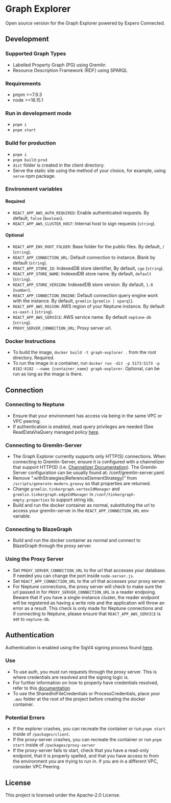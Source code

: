 # Graph Explorer
Open source version for the Graph Explorer powered by Expero Connected.

## Development

### Supported Graph Types
- Labelled Property Graph (PG) using Gremlin
- Resource Description Framework (RDF) using SPARQL

### Requirements
- pnpm >=7.9.3
- node >=16.15.1

### Run in development mode
- `pnpm i`
- `pnpm start`

### Build for production
- `pnpm i`
- `pnpm build:prod`
- `dist` folder is created in the client directory.
- Serve the static site using the method of your choice,
for example, using `serve` npm package.

### Environment variables

#### Required
- `REACT_APP_AWS_AUTH_REQUIRED`: Enable authenticated requests. By default, `false` (`boolean`).
- `REACT_APP_AWS_CLUSTER_HOST`: Internal host to sign requests (`string`).

#### Optional
- `REACT_APP_ENV_ROOT_FOLDER`: Base folder for the public files. By default, `/` (`string`). 
- `REACT_APP_CONNECTION_URL`: Default connection to instance. Blank by default (`string`).
- `REACT_APP_STORE_ID`: IndexedDB store identifier, By default, `cge` (`string`).
- `REACT_APP_STORE_NAME`: IndexedDB store name. By default, `default` (`string`).
- `REACT_APP_STORE_VERSION`: IndexedDB store version. By default, `1.0` (`number`).
- `REACT_APP_CONNECTION_ENGINE`: Default connection query engine work with the instance. By default, `gremlin` (`gremlin | sparql`).
- `REACT_APP_AWS_REGION`: AWS region of your Neptune instance. By default `us-east-1` (`string`).
- `REACT_APP_AWS_SERVICE`: AWS service name. By default `neptune-db` (`string`).
- `PROXY_SERVER_CONNECTION_URL`: Proxy server url.

### Docker Instructions
- To build the image, `docker build -t graph-explorer .` from the root directory. Required.
- To run the image in a container, run `docker run -dit -p 5173:5173 -p 8182:8182 --name {container_name} graph-explorer`. Optional, can be run as long as the image is there.

## Connection

### Connecting to Neptune
- Ensure that your environment has access via being in the same VPC or VPC peering. 
- If authentication is enabled, read query privileges are needed (See ReadDataViaQuery managed policy [here](https://docs.aws.amazon.com/neptune/latest/userguide/iam-data-access-examples.html#iam-auth-data-policy-example-read-query).

### Connecting to Gremlin-Server
- The Graph Explorer currently supports only HTTP(S) connections. When connecting to Gremlin-Server, ensure it is configured with a channelizer that support HTTP(S) (i.e. [Channelizer Documentation](https://tinkerpop.apache.org/javadocs/current/full/org/apache/tinkerpop/gremlin/server/Channelizer.html)). The Gremlin Server configuration can be usually found at: /conf/gremlin-server.yaml.
- Remove “.withStrategies(ReferenceElementStrategy)” from `/scripts/generate-modern.groovy` so that properties are returned.
- Change `gremlin.tinkergraph.vertexIdManager` and `gremlin.tinkergraph.edgeIdManager` in `/conf/tinkergraph-empty.properties` to support string ids.
- Build and run the docker container as normal, substituting the url to access your gremlin-server in the `REACT_APP_CONNECTION_URL` env variable.

### Connecting to BlazeGraph
- Build and run the docker container as normal and connect to BlazeGraph through the proxy server.

### Using the Proxy Server
- Set `PROXY_SERVER_CONNECTION_URL` to the url that accesses your database. If needed you can change the port inside `node-server.js`.
- Set `REACT_APP_CONNECTION_URL` to the url that accesses your proxy server.
- For Neptune connections, the proxy server will check to make sure the url passed in for `PROXY_SERVER_CONNECTION_URL` is a reader endpoing. Beware that if you have a single-instance cluster, the reader endpoint will be registered as having a write role and the application will throw an error as a result. This check is only made for Neptune connections and if connecting to Neptune, please ensure that `REACT_APP_AWS_SERVICE` is set to `neptune-db`.

## Authentication

Authentication is enabled using the SigV4 signing process found [here](https://docs.aws.amazon.com/general/latest/gr/signature-version-4.html).

### Use
- To use auth, you must run requests through the proxy server. This is where credentials are resolved and the signing logic is.
- For further information on how to properly have credentials resolved, refer to this [documentation](https://docs.aws.amazon.com/AWSJavaScriptSDK/latest/AWS/CredentialProviderChain.html)
- To use the SharedIniFileCredentials or ProcessCredentials, place your `.aws` folder at the root of the project before creating the docker container.

### Potential Errors
- If the explorer crashes, you can recreate the container or run `pnpm start` inside of `/packages/client`.
- If the proxy-server crashes, you can recreate the container or run `pnpm start` inside of `/packages/proxy-server`
- If the proxy-server fails to start, check that you have a read-only endpoint, that it is properly spelled, and that you have access to from the environment you are trying to run in. If you are in a different VPC, consider VPC Peering.

## License
This project is licensed under the Apache-2.0 License.
